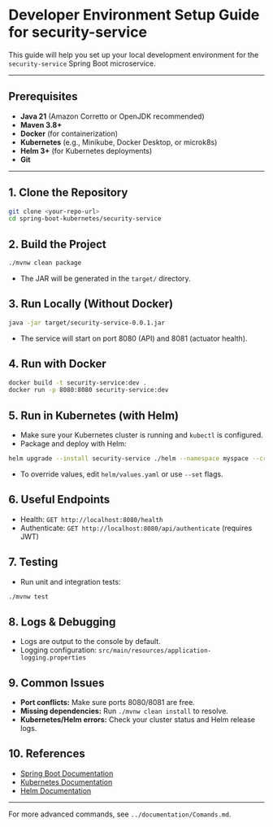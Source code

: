 # Developer Environment Setup Guide for security-service

This guide will help you set up your local development environment for the `security-service` Spring Boot microservice.

---

## Prerequisites
- **Java 21** (Amazon Corretto or OpenJDK recommended)
- **Maven 3.8+**
- **Docker** (for containerization)
- **Kubernetes** (e.g., Minikube, Docker Desktop, or microk8s)
- **Helm 3+** (for Kubernetes deployments)
- **Git**

---

## 1. Clone the Repository
```sh
git clone <your-repo-url>
cd spring-boot-kubernetes/security-service
```

## 2. Build the Project
```sh
./mvnw clean package
```
- The JAR will be generated in the `target/` directory.

## 3. Run Locally (Without Docker)
```sh
java -jar target/security-service-0.0.1.jar
```
- The service will start on port 8080 (API) and 8081 (actuator health).

## 4. Run with Docker
```sh
docker build -t security-service:dev .
docker run -p 8080:8080 security-service:dev
```

## 5. Run in Kubernetes (with Helm)
- Make sure your Kubernetes cluster is running and `kubectl` is configured.
- Package and deploy with Helm:
```sh
helm upgrade --install security-service ./helm --namespace myspace --create-namespace
```
- To override values, edit `helm/values.yaml` or use `--set` flags.

## 6. Useful Endpoints
- Health: `GET http://localhost:8080/health`
- Authenticate: `GET http://localhost:8080/api/authenticate` (requires JWT)

## 7. Testing
- Run unit and integration tests:
```sh
./mvnw test
```

## 8. Logs & Debugging
- Logs are output to the console by default.
- Logging configuration: `src/main/resources/application-logging.properties`

## 9. Common Issues
- **Port conflicts:** Make sure ports 8080/8081 are free.
- **Missing dependencies:** Run `./mvnw clean install` to resolve.
- **Kubernetes/Helm errors:** Check your cluster status and Helm release logs.

## 10. References
- [Spring Boot Documentation](https://spring.io/projects/spring-boot)
- [Kubernetes Documentation](https://kubernetes.io/docs/)
- [Helm Documentation](https://helm.sh/docs/)

---
For more advanced commands, see `../documentation/Comands.md`.

